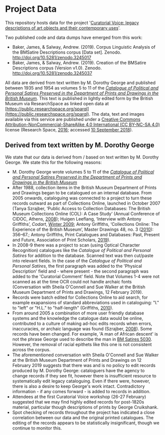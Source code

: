 # Project Data

This repository hosts data for the project '[Curatorial Voice: legacy descriptions of art objects and their contemporary uses](https://curatorialvoice.github.io/)'.

Two published code and data dumps have emerged from this work:

- Baker, James, & Salway, Andrew. (2019). Corpus Linguistic Analysis of the BMSatire Descriptions corpus [Data set]. Zenodo. http://doi.org/10.5281/zenodo.3245017
- Baker, James, & Salway, Andrew. (2019). Creation of the BMSatire Descriptions corpus (Version v1.0). Zenodo. http://doi.org/10.5281/zenodo.3245037

All data are derived from text written by M. Dorothy George and published between 1935 and 1954 as volumes 5 to 11 of the *[Catalogue of Political and Personal Satires Preserved in the Department of Prints and Drawings in the British Museum](https://en.wikipedia.org/wiki/Catalogue_of_Political_and_Personal_Satires_Preserved_in_the_Department_of_Prints_and_Drawings_in_the_British_Museum)*. This text is published in lightly edited form by the British Museum via ResearchSpace as linked open data at [https://public.researchspace.org/sparql](https://public.researchspace.org/sparql). The data, text and images available via this service are published under a [Creative Commons Attribution-NonCommercial-ShareAlike 4.0 International (CC BY-NC-SA 4.0)](https://creativecommons.org/licenses/by-nc-sa/4.0/) license (Research Space, [2016](https://public.researchspace.org/resource/Termsofuse); accessed [10 September 2018](https://www.zotero.org/jwbaker/items/itemKey/9LY9J5XY)).

## Derived from text written by M. Dorothy George

We state that our data is derived from / based on text written by M. Dorothy George. We state this for the following reasons:

- M. Dorothy George wrote volumes 5 to 11 of the *[Catalogue of Political and Personal Satires Preserved in the Department of Prints and Drawings in the British Museum](https://en.wikipedia.org/wiki/Catalogue_of_Political_and_Personal_Satires_Preserved_in_the_Department_of_Prints_and_Drawings_in_the_British_Museum)*
- After 1988, collection items in the British Museum Department of Prints and Drawings began to be catalogued on an internal database. From 2005 onwards, cataloguing was connected to a project to turn these records outward as part of Collections Online, launched in October 2007 (Tanya Szrajber, ‘Public Access to Collection Databases: The British Museum Collections Online (COL): A Case Study’ (Annual Conference of CIDOC, Athens, [2008](http://network.icom.museum/fileadmin/user_upload/minisites/cidoc/ConferencePapers/2008/82_papers.pdf)); Huigen Leeflang, ‘Interview with Antony Griffiths’, *Codart*, [Winter 2009](https://www.codart.nl/images/Courants/Courant%2019.pdf); Antony Griffiths, ‘Collections Online: The Experience of the British Museum’, Master Drawings 48, no. 3 ([2010](https://www.jstor.org/stable/25767237)): 356–67.; Antony Griffiths, Print Catalogues and Databases: Past, Present and Future, Association of Print Scholars, [2019](https://www.youtube.com/watch?v=Ab_gn6FfyZk)).
- In 2008-9 there was a project to scan (using Optical Character Recognition) catalogues like the *Catalogue of Political and Personal Satires* for addition to the database. Scanned text was then cut/paste into relevant fields. In the case of the *Catalogue of Political and Personal Satires*, the first paragraph was added to the 'Physical Description' field and - where present - the second paragraph was added to the 'Curatorial Comment' field. Note that Volumes 1-4 were not scanned as at the time OCR could not handle archaic fonts (Conversation with Sheila O'Connell and Sue Walker at the British Museum Department of Prints and Drawings, 12 February 2019).
- Records were batch edited for Collections Online to aid search, for example exapansions of standard abbreviations used in cataloguing: "l." to "left" or "H.L." to "half-length" (Griffiths, [2010](https://www.jstor.org/stable/25767237)).
- From around 2005 a combination of more user friendly database systems and the knowledge the catalogue data would be online, contributed to a culture of making ad-hoc edits records when errors, inaccuracies, or archaic language was found (Szrajber, [2008](http://network.icom.museum/fileadmin/user_upload/minisites/cidoc/ConferencePapers/2008/82_papers.pdf)). Some records have been changed. For example, 'A man of African descent' is not the phrase George used to describe the man in [BM Satires 5030](https://www.britishmuseum.org/research/collection_online/collection_object_details.aspx?objectId=1637545&partId=1&searchText=A+man+of+African+descent&page=1). However, the removal of racial epithets like this one is not consistent across the corpus.
- The aforementioned conversation with Sheila O'Connell and Sue Walker at the British Museum Department of Prints and Drawings on 12 February 2019 suggests that there was and is no policy to edit records produced by M. Dorothy George: cataloguers have the agency to change records if they see fit, however there is insufficient resource to systematically edit legacy cataloguing. Even if there were, however, there is also a desire to keep George's work intact. Contradictory information - if any comes forward - is added to records in addition.
- Attendees at the first Curatorial Voice workshop (26-27 February) suggested that we may find highly edited records for post-1820s material, particular though descriptions of prints by George Cruikshank.
- Spot checking of records throughout the project has indicated a close correlation between our data and the original printed catalogues. The editing of the records appears to be statistically insignificant, though we continue to monitor this.
